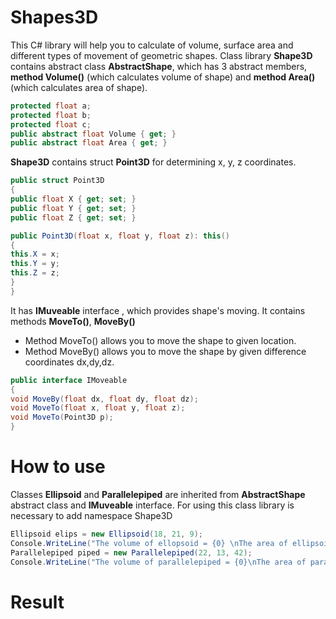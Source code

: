 # Shapes3D
This C# library will help you to calculate of volume, surface area and different types of movement of geometric shapes.
Class library **Shape3D** contains abstract class **AbstractShape**, which has 3 abstract members, **method Volume()** (which calculates volume of shape) and **method Area()** (which calculates area of shape). 
```C#
protected float a;
protected float b;
protected float c;
public abstract float Volume { get; }
public abstract float Area { get; }
```
**Shape3D** contains struct **Point3D** for determining x, y, z coordinates.
```C#
public struct Point3D
{
public float X { get; set; }
public float Y { get; set; }
public float Z { get; set; }

public Point3D(float x, float y, float z): this()
{
this.X = x;
this.Y = y;
this.Z = z;
}
}
```
It has **IMuveable** interface , which provides shape's moving. It contains methods **MoveTo()**, **MoveBy()**

* Method MoveTo() allows you to move the shape to given location.
* Method MoveBy() allows you to move the shape by given difference coordinates dx,dy,dz.
```C#
public interface IMoveable
{
void MoveBy(float dx, float dy, float dz);
void MoveTo(float x, float y, float z);
void MoveTo(Point3D p);
}
```
# How to use
Classes **Ellipsoid** and **Parallelepiped** are inherited from **AbstractShape** abstract class and **IMuveable** interface.
For using this class library is necessary to add namespace Shape3D
```C#
Ellipsoid elips = new Ellipsoid(18, 21, 9);
Console.WriteLine("The volume of ellopsoid = {0} \nThe area of ellipsoid = {1}", elips.Volume, elips.Area);
Parallelepiped piped = new Parallelepiped(22, 13, 42);
Console.WriteLine("The volume of parallelepiped = {0}\nThe area of parallelepiped = {1}", piped.Volume, piped.Area);
```
# Result
